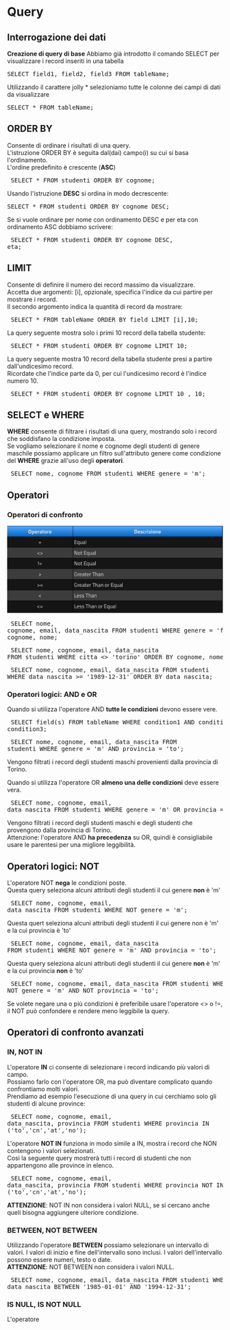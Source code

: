 # Query 
## Interrogazione dei dati 
**Creazione di query di base** 
Abbiamo già introdotto il comando SELECT per visualizzare i record inseriti in una tabella  
    <pre>SELECT field1, field2, field3 FROM tableName;</pre>
Utilizzando il carattere jolly * selezioniamo tutte le colonne dei campi di dati da visualizzare  
    <pre>SELECT * FROM tableName;</pre>
  
## ORDER BY
Consente di ordinare i risultati di una query.  
L'istruzione ORDER BY è seguita dal(dai) campo(i) su cui si basa l'ordinamento.  
L'ordine predefinito è crescente (**ASC**)  
    <pre>
        SELECT *
        FROM studenti
        ORDER BY cognome;
    </pre>
Usando l'istruzione **DESC** si ordina in modo decrescente:
    <pre>
        SELECT *
        FROM studenti
        ORDER BY cognome DESC;
    </pre>
Se si vuole ordinare per nome con ordinamento DESC e per eta con ordinamento ASC dobbiamo scrivere: 
    <pre>
        SELECT *
        FROM studenti
        ORDER BY cognome DESC, eta;
    </pre>
  
## LIMIT
Consente di definire il numero dei record massimo da visualizzare.  
Accetta due argomenti: [i], opzionale, specifica l'indice da cui partire per mostrare i record.  
Il secondo argomento indica la quantità di record da mostrare:  
    <pre>
        SELECT *
        FROM tableName
        ORDER BY field
        LIMIT [i],10;
    </pre>
La query seguente mostra solo i primi 10 record della tabella studente: 
    <pre>
        SELECT *
        FROM studenti
        ORDER BY cognome
        LIMIT 10;
    </pre>
La query seguente mostra 10 record della tabella studente presi a partire dall'undicesimo record.  
Ricordate che l'indice parte da 0, per cui l'undicesimo record è l'indice numero 10.  
    <pre>
        SELECT *
        FROM studenti
        ORDER BY cognome
        LIMIT 10 , 10;
    </pre>
  
## SELECT e WHERE
**WHERE** consente di filtrare i risultati di una query, mostrando solo i record che soddisfano la condizione imposta.  
Se vogliamo selezionare il nome e cognome degli studenti di genere maschile possiamo applicare un filtro sull'attributo genere come condizione del **WHERE** grazie all'uso degli **operatori**.  
    <pre>
        SELECT nome, cognome
        FROM studenti
        WHERE genere = 'm';
    </pre>
  
## Operatori
### Operatori di confronto 
![alt text](./img/image-22.png)
    <pre>
        SELECT nome, cognome, email, data_nascita
        FROM studenti
        WHERE genere = 'f'
        ORDER BY cognome, nome;
    </pre>
    <pre>
        SELECT nome, cognome, email, data_nascita
        FROM studenti
        WHERE citta <> 'torino'
        ORDER BY cognome, nome;
    </pre>
    <pre>
        SELECT nome, cognome, email, data_nascita
        FROM studenti
        WHERE data_nascita >= '1989-12-31'
        ORDER BY data_nascita;
    </pre>
  
### Operatori logici: AND e OR
Quando si utilizza l'operatore AND **tutte le condizioni** devono essere vere.  
    <pre>
        SELECT field(s)
        FROM tableName
        WHERE condition1 AND condition2 AND condition3;
    </pre>
    <pre>
        SELECT nome, cognome, email, data_nascita
        FROM studenti
        WHERE genere = 'm' AND provincia = 'to';
    </pre>
Vengono filtrati i record degli studenti maschi provenienti dalla provincia di Torino.
  
Quando si utilizza l'operatore OR **almeno una delle condizioni** deve essere vera.
    <pre>
        SELECT nome, cognome, email, data_nascita
        FROM studenti
        WHERE genere = 'm' OR provincia = 'to';
    </pre>
Vengono filtrati i record degli studenti maschi e degli studenti che provengono dalla provincia di Torino.  
Attenzione: l'operatore AND **ha precedenza** su OR, quindi è consigliabile usare le parentesi per una migliore leggibilità.  
  
## Operatori logici: NOT
L'operatore NOT **nega** le condizioni poste.  
Questa query seleziona alcuni attributi degli studenti il cui genere **non** è 'm'
    <pre>
        SELECT nome, cognome, email, data_nascita
        FROM studenti
        WHERE NOT genere = 'm';
    </pre>
Questa quert seleziona alcuni attributi degli studenti il cui genere non è 'm' e la cui provincia è 'to'
    <pre>
        SELECT nome, cognome, email, data_nascita
        FROM studenti
        WHERE NOT genere = 'm' AND provincia = 'to';
    </pre>
Questa query seleziona alcuni attributi degli studenti il cui genere **non** è 'm' e la cui provincia **non** è 'to'
    <pre>
        SELECT nome, cognome, email, data_nascita
        FROM studenti
        WHERE NOT genere = 'm' AND NOT provincia = 'to';
    </pre>
Se volete negare una o più condizioni è preferibile usare l'operatore <> o !=, il NOT può confondere e rendere meno leggibile la query.  
  
## Operatori di confronto avanzati
### IN, NOT IN
L'operatore **IN** ci consente di selezionare i record indicando più valori di campo.  
Possiamo farlo con l'operatore OR, ma può diventare complicato quando confrontiamo molti valori.  
Prendiamo ad esempio l'esecuzione di una query in cui cerchiamo solo gli studenti di alcune province:
    <pre>
        SELECT nome, cognome, email, data_nascita, provincia
        FROM studenti
        WHERE provincia IN ('to','cn','at','no');
    </pre>
L'operatore **NOT IN** funziona in modo simile a IN, mostra i record che NON contengono i valori selezionati.  
Così la seguente query mostrerà tutti i record di studenti che non appartengono alle province in elenco.
    <pre>
        SELECT nome, cognome, email, data_nascita, provincia
        FROM studenti
        WHERE provincia NOT IN ('to','cn','at','no');
    </pre>
**ATTENZIONE**: NOT IN non considera i valori NULL, se si cercano anche queli bisogna aggiungere ulteriore condizione.  
  
### BETWEEN, NOT BETWEEN
Utilizzando l'operatore **BETWEEN** possiamo selezionare un intervallo di valori. I valori di inizio e fine dell'intervallo sono inclusi. I valori dell'intervallo possono essere numeri, testo o date.  
**ATTENZIONE**: NOT BETWEEN non considera i valori NULL.
    <pre>
        SELECT nome, cognome, email, data_nascita
        FROM studenti
        WHERE data_nascita BETWEEN '1985-01-01' AND '1994-12-31';
    </pre>
  
### IS NULL, IS NOT NULL
L'operatore